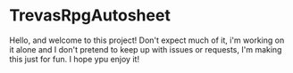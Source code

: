 # TrevasRpgAutosheet

Hello, and welcome to this project!
Don't expect much of it, i'm working on it alone and I don't pretend to keep up with issues or requests, I'm making this just for fun. I hope ypu enjoy it!
